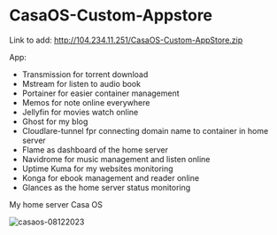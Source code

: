 # CasaOS-Custom-Appstore
Link to add:
http://104.234.11.251/CasaOS-Custom-AppStore.zip

App:
- Transmission for torrent download
- Mstream for listen to audio book
- Portainer for easier container management
- Memos for note online everywhere
- Jellyfin for movies watch online
- Ghost for my blog
- Cloudlare-tunnel fpr connecting domain name to container in home server
- Flame as dashboard of the home server
- Navidrome for music management and listen online
- Uptime Kuma for my websites monitoring
- Konga for ebook management and reader online
- Glances as the home server status monitoring

My home server Casa OS

![casaos-08122023](https://github.com/thanhtantran/CasaOS-Custom-Appstore/assets/5319910/0c5fe623-06ad-4158-8e69-fe2fdb9975a3)
